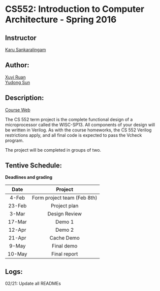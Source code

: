 # CS552: Introduction to Computer Architecture - Spring 2016

## Instructor
[Karu Sankaralingam](http://pages.cs.wisc.edu/~karu/wiki/)

## Author: 
[Xuyi Ruan](https://github.com/ruanxuyi)  
[Yudong Sun](https://github.com/Suncuss)


## Description:

[Course Web](http://pages.cs.wisc.edu/~karu/courses/cs552/spring2016//wiki/index.php)

The CS 552 term project is the complete functional design of a microprocessor called the WISC-SP13. All components of your design will be written in Verilog. As with the course homeworks, the CS 552 Verilog restrictions apply, and all final code is expected to pass the Vcheck program.

The project will be completed in groups of two.  


## Tentive Schedule: 

**Deadlines and grading**  

|Date|  Project|
|:---:|:----:|
|4-Feb| Form project team (Feb 8th)|
|23-Feb|    Project plan|
|3-Mar| Design Review|
|17-Mar|    Demo 1|
|12-Apr|    Demo 2|
|21-Apr|    Cache Demo|
|9-May| Final demo|
|10-May|    Final report|


## Logs: 

02/21: Update all READMEs  



